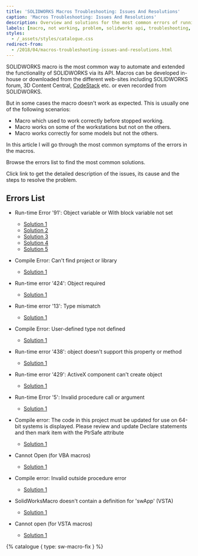 ```yaml
---
title: 'SOLIDWORKS Macros Troubleshooting: Issues And Resolutions'
caption: 'Macros Troubleshooting: Issues And Resolutions'
description: Overview and solutions for the most common errors of running the macros in SOLIDWORKS
labels: [macro, not working, problem, solidworks api, troubleshooting, vba]
styles:
  - /_assets/styles/catalogue.css
redirect-from:
  - /2018/04/macros-troubleshooting-issues-and-resolutions.html
---
```

SOLIDWORKS macro is the most common way to automate and extended the functionality of SOLIDWORKS via its API.
Macros can be developed in-house or downloaded from the different web-sites including SOLIDWORKS forum, 3D Content Central, [CodeStack](/solidworks-tools) etc. or even recorded from SOLIDWORKS.

But in some cases the macro doesn't work as expected. This is usually one of the following scenarios:

* Macro which used to work correctly before stopped working.
* Macro works on some of the workstations but not on the others.
* Macro works correctly for some models but not the others.

In this article I will go through the most common symptoms of the errors in the macros.

Browse the errors list to find the most common solutions.

Click link to get the detailed description of the issues, its cause and the steps to resolve the problem.

## Errors List

* Run-time Error '91': Object variable or With block variable not set
  * [Solution 1](/solidworks-api/troubleshooting/macros/assembly-drawing-lightweight-components/)
  * [Solution 2](/solidworks-api/troubleshooting/macros/macro-multiple-entry-points/)
  * [Solution 3](/solidworks-api/troubleshooting/macros/create-sketch-segments-error/)
  * [Solution 4](/solidworks-api/troubleshooting/macros/preconditions-not-met/)
  * [Solution 5](/solidworks-api/troubleshooting/macros/selection-inconsistency/)

* Compile Error: Can't find project or library
  * [Solution 1](/solidworks-api/troubleshooting/macros/missing-solidworks-type-library-references/)

* Run-time error '424': Object required
  * [Solution 1](/solidworks-api/troubleshooting/macros/merged-macro-error/)

* Run-time error '13': Type mismatch
  * [Solution 1](/solidworks-api/troubleshooting/macros/preconditions-not-met/)

* Compile Error: User-defined type not defined
  * [Solution 1](/solidworks-api/troubleshooting/macros/swb-macro-error/)

* Run-time error '438': object doesn't support this property or method
  * [Solution 1](/solidworks-api/troubleshooting/macros/future-version-apis/)

* Run-time error '429': ActiveX component can't create object
  * [Solution 1](/solidworks-api/troubleshooting/macros/missing-com-component/)

* Run-time Error '5': Invalid procedure call or argument
  * [Solution 1](/solidworks-api/troubleshooting/macros/model-title-inconsistency-displaying-extension/)

* Compile error: The code in this project must be updated for use on 64-bit systems is displayed. Please review and update Declare statements and then mark item with the PtrSafe attribute
  * [Solution 1](/solidworks-api/troubleshooting/macros/32-windows-api-functions-incorrect-use/)

* Cannot Open (for VBA macros)
  * [Solution 1](/solidworks-api/troubleshooting/macros/too-long-macro-path/)

* Compile error: Invalid outside procedure error
  * [Solution 1](/solidworks-api/troubleshooting/macros/too-long-vba-macro-line/)

* SolidWorksMacro doesn't contain a definition for 'swApp' (VSTA)
  * [Solution 1](/solidworks-api/troubleshooting/macros/vsta-invalid-namespace/)

* Cannot open (for VSTA macros)
  * [Solution 1](/solidworks-api/troubleshooting/macros/run-vsta-macro-error/)

{% catalogue { type: sw-macro-fix } %}
